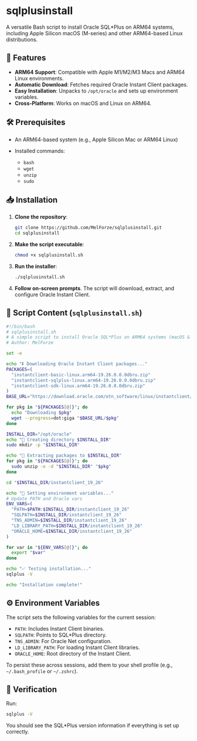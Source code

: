 # sqlplusinstall

A versatile Bash script to install Oracle SQL\*Plus on ARM64 systems, including Apple Silicon macOS (M-series) and other ARM64-based Linux distributions.

## 🚀 Features

* **ARM64 Support**: Compatible with Apple M1/M2/M3 Macs and ARM64 Linux environments.
* **Automatic Download**: Fetches required Oracle Instant Client packages.
* **Easy Installation**: Unpacks to `/opt/oracle` and sets up environment variables.
* **Cross-Platform**: Works on macOS and Linux on ARM64.

## 🛠️ Prerequisites

* An ARM64-based system (e.g., Apple Silicon Mac or ARM64 Linux)
* Installed commands:

  * `bash`
  * `wget`
  * `unzip`
  * `sudo`

## 📥 Installation

1. **Clone the repository**:

   ```bash
   git clone https://github.com/MelForze/sqlplusinstall.git
   cd sqlplusinstall
   ```

2. **Make the script executable**:

   ```bash
   chmod +x sqlplusinstall.sh
   ```

3. **Run the installer**:

   ```bash
   ./sqlplusinstall.sh
   ```

4. **Follow on-screen prompts**. The script will download, extract, and configure Oracle Instant Client.

## 📝 Script Content (`sqlplusinstall.sh`)

```bash
#!/bin/bash
# sqlplusinstall.sh
# A simple script to install Oracle SQL*Plus on ARM64 systems (macOS & Linux)
# Author: MelForze

set -e

echo "⏬ Downloading Oracle Instant Client packages..."
PACKAGES=(
  "instantclient-basic-linux.arm64-19.26.0.0.0dbru.zip"
  "instantclient-sqlplus-linux.arm64-19.26.0.0.0dbru.zip"
  "instantclient-sdk-linux.arm64-19.26.0.0.0dbru.zip"
)
BASE_URL="https://download.oracle.com/otn_software/linux/instantclient/1926000"

for pkg in "${PACKAGES[@]}"; do
  echo "Downloading $pkg"
  wget --progress=dot:giga "$BASE_URL/$pkg"
done

INSTALL_DIR="/opt/oracle"
echo "📁 Creating directory $INSTALL_DIR"
sudo mkdir -p "$INSTALL_DIR"

echo "📂 Extracting packages to $INSTALL_DIR"
for pkg in "${PACKAGES[@]}"; do
  sudo unzip -o -d "$INSTALL_DIR" "$pkg"
done

cd "$INSTALL_DIR/instantclient_19_26"

echo "🔧 Setting environment variables..."
# Update PATH and Oracle vars
ENV_VARS=(
  "PATH=$PATH:$INSTALL_DIR/instantclient_19_26"
  "SQLPATH=$INSTALL_DIR/instantclient_19_26"
  "TNS_ADMIN=$INSTALL_DIR/instantclient_19_26"
  "LD_LIBRARY_PATH=$INSTALL_DIR/instantclient_19_26"
  "ORACLE_HOME=$INSTALL_DIR/instantclient_19_26"
)

for var in "${ENV_VARS[@]}"; do
  export "$var"
done

echo "✅ Testing installation..."
sqlplus -V

echo "Installation complete!"
```

## ⚙️ Environment Variables

The script sets the following variables for the current session:

* `PATH`: Includes Instant Client binaries.
* `SQLPATH`: Points to SQL\*Plus directory.
* `TNS_ADMIN`: For Oracle Net configuration.
* `LD_LIBRARY_PATH`: For loading Instant Client libraries.
* `ORACLE_HOME`: Root directory of the Instant Client.

To persist these across sessions, add them to your shell profile (e.g., `~/.bash_profile` or `~/.zshrc`).

## 🎉 Verification

Run:

```bash
sqlplus -V
```

You should see the SQL\*Plus version information if everything is set up correctly.
